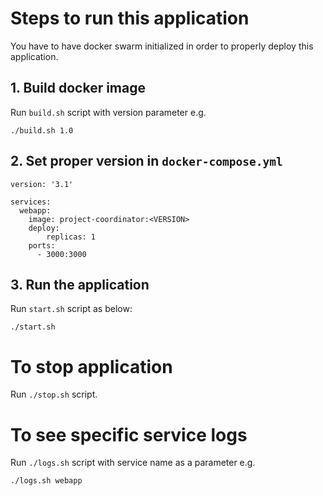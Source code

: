 # Steps to run this application

You have to have docker swarm initialized in order to properly deploy this application.

## 1. Build docker image
Run ```build.sh``` script with version parameter e.g.

```./build.sh 1.0```

## 2. Set proper version in ```docker-compose.yml```

```
version: '3.1'

services:
  webapp:
    image: project-coordinator:<VERSION>
    deploy:
        replicas: 1
    ports:
      - 3000:3000

```

## 3. Run the application
Run ```start.sh``` script as below:

```./start.sh ```

# To stop application

Run ```./stop.sh``` script.

# To see specific service logs

Run ```./logs.sh``` script with service name as a parameter e.g.

```./logs.sh webapp```
